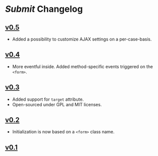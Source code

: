 ___Submit___ Changelog
======================

## [v0.5](http://github.com/pisi/Submit/tree/v0.5)

* Added a possibility to customize AJAX settings on a per-case-basis.


## [v0.4](http://github.com/pisi/Submit/tree/v0.4)

* More eventful inside. Added method-specific events triggered on the `<form>`.


## [v0.3](http://github.com/pisi/Submit/tree/v0.3)

* Added support for `target` attribute.
* Open-sourced under GPL and MIT licenses.


## [v0.2](http://github.com/pisi/Submit/tree/v0.2)

* Initialization is now based on a `<form>` class name.


## [v0.1](http://github.com/pisi/Submit/tree/v0.1)